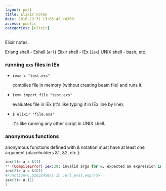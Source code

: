 ```yaml
---
layout: post
title: Elixir notes
date: 2016-12-31 13:05:42 +0300
access: public
categories: [elixir]
---
```


Elixir notes.

<!-- more -->

Erlang shell - Eshell (`erl`)
Elixir shell - IEx (`iex`)
UNIX shell - bash, etc.

### running `exs` files in IEx

- `iex> c "test.exs"`

  compiles file in memory (without creating beam file) and runs it.

- `iex> import_file "test.exs"`

  evaluates file in IEx (it's like typing it in IEx line by line).

- `$ elixir "file.exs"`

  it's like running any other script in UNIX shell.

### anonymous functions

anonymous functions defined with & notation must have at least one argument
(placeholders &1, &2, etc.):

```elixir
iex(1)> a = &(1)
** (CompileError) iex:29: invalid args for &, expected an expression in the format of &Mod.fun/arity, &local/arity or a capture containing at least one argument as &1, got: {1}
iex(2)> a = &(&1)
#Function<6.52032458/1 in :erl_eval.expr/5>
iex(3)> a.(1)
1
```
